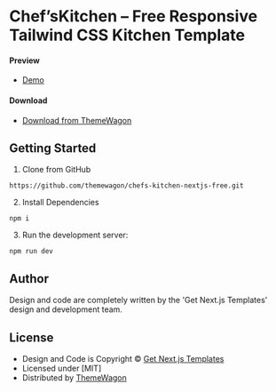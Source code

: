 # Chef’sKitchen – Free Responsive Tailwind CSS Kitchen Template

#### Preview

 - [Demo](https://themewagon.github.io/materialpro-nextjs-free/)

#### Download
 - [Download from ThemeWagon](https://themewagon.com/themes/chefskitchen/)
 
 
## Getting Started

1. Clone from GitHub 
```
https://github.com/themewagon/chefs-kitchen-nextjs-free.git
```
2. Install Dependencies

```
npm i
```

3. Run the development server:

```
npm run dev
```

## Author

Design and code are completely written by the 'Get Next.js Templates' design and development team.  


## License

 - Design and Code is Copyright &copy; [Get Next.js Templates](https://getnextjstemplates.com/)
 - Licensed under [MIT]
 - Distributed by [ThemeWagon](https://themewagon.com)

